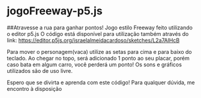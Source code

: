 # jogoFreeway-p5.js

##Atravesse a rua para ganhar pontos!
Jogo estilo Freeway feito utilizando o editor p5.js 
O código está disponível para utilização também através do link: https://editor.p5js.org/israelalmeidacardoso/sketches/L2a7AIHcB

Para mover o personagem(vaca) utilize as setas para cima e para baixo do teclado. Ao chegar no topo, será adicionado 1 ponto ao seu placar, porém caso bata em algum carro, você perderá um ponto!
Os sons e gráficos utilizados são de uso livre.

Espero que se divirta e aprenda com este código! 
Para qualquer dúvida, me encontro à disposição
